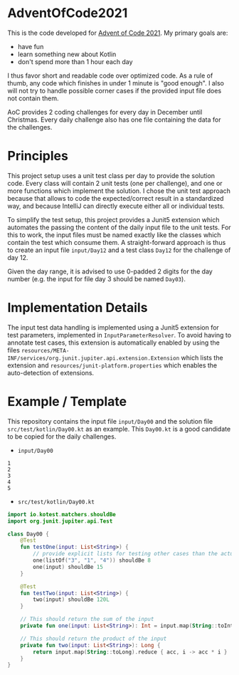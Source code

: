 # AdventOfCode2021

This is the code developed for [Advent of Code 2021](https://adventofcode.com/2021).  My primary goals are:
  - have fun
  - learn something new about Kotlin
  - don't spend more than 1 hour each day
 
I thus favor short and readable code over optimized code. As a rule of thumb, any code which finishes in under 1 minute
is "good enough".  I also will not try to handle possible corner cases if the provided input file does not contain them.
 
AoC provides 2 coding challenges for every day in December until Christmas. Every daily challenge also has one file
containing the data for the challenges.

# Principles

This project setup uses a unit test class per day to provide the solution code. Every class will contain 2 unit tests
(one per challenge), and one or more functions which implement the solution. I chose the unit test approach because that
allows to code the expected/correct result in a standardized way, and because IntelliJ can directly execute either all
or individual tests.

To simplify the test setup, this project provides a Junit5 extension which automates the passing the content of the
daily input file to the unit tests. For this to work, the input files must be named exactly like the classes which
contain the test which consume them. A straight-forward approach is thus to create an input file `input/Day12` and a
test class `Day12` for the challenge of day 12.

Given the day range, it is advised to use 0-padded 2 digits for the day number (e.g. the input for file day 3 should be
named `Day03`).

# Implementation Details

The input test data handling is implemented using a Junit5 extension for test parameters, implemented in
`InputParameterResolver`. To avoid having to annotate test cases, this extension is automatically enabled by using the
files `resources/META-INF/services/org.junit.jupiter.api.extension.Extension` which lists the extension and
`resources/junit-platform.properties` which enables the auto-detection of extensions.

# Example / Template

This repository contains the input file `input/Day00` and the solution file `src/test/kotlin/Day00.kt` as an example.
This `Day00.kt` is a good candidate to be copied for the daily challenges.

- `input/Day00`
```
1
2
3
4
5
```

- `src/test/kotlin/Day00.kt`
```kotlin
import io.kotest.matchers.shouldBe
import org.junit.jupiter.api.Test

class Day00 {
    @Test
    fun testOne(input: List<String>) {
        // provide explicit lists for testing other cases than the actual test input
        one(listOf("3", "1", "4")) shouldBe 8
        one(input) shouldBe 15
    }

    @Test
    fun testTwo(input: List<String>) {
        two(input) shouldBe 120L
    }

    // This should return the sum of the input
    private fun one(input: List<String>): Int = input.map(String::toInt).sumOf { it }

    // This should return the product of the input
    private fun two(input: List<String>): Long {
        return input.map(String::toLong).reduce { acc, i -> acc * i }
    }
}
```
